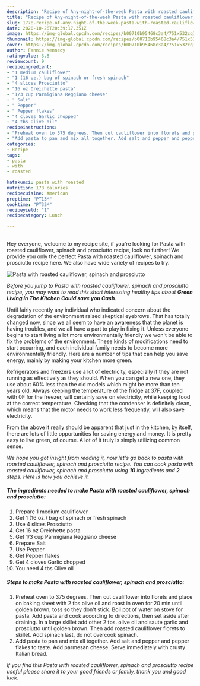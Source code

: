 ```yaml
---
description: "Recipe of Any-night-of-the-week Pasta with roasted cauliflower, spinach and prosciutto"
title: "Recipe of Any-night-of-the-week Pasta with roasted cauliflower, spinach and prosciutto"
slug: 1778-recipe-of-any-night-of-the-week-pasta-with-roasted-cauliflower-spinach-and-prosciutto
date: 2020-10-26T20:39:17.351Z
image: https://img-global.cpcdn.com/recipes/b00710b95468c3a4/751x532cq70/pasta-with-roasted-cauliflower-spinach-and-prosciutto-recipe-main-photo.jpg
thumbnail: https://img-global.cpcdn.com/recipes/b00710b95468c3a4/751x532cq70/pasta-with-roasted-cauliflower-spinach-and-prosciutto-recipe-main-photo.jpg
cover: https://img-global.cpcdn.com/recipes/b00710b95468c3a4/751x532cq70/pasta-with-roasted-cauliflower-spinach-and-prosciutto-recipe-main-photo.jpg
author: Fannie Kennedy
ratingvalue: 3.8
reviewcount: 9
recipeingredient:
- "1 medium cauliflower"
- "1 (16 oz.) bag of spinach or fresh spinach"
- "4 slices Prosciutto"
- "16 oz Oreichette pasta"
- "1/3 cup Parmigiana Reggiano cheese"
- " Salt"
- " Pepper"
- " Pepper flakes"
- "4 cloves Garlic chopped"
- "4 tbs Olive oil"
recipeinstructions:
- "Preheat oven to 375 degrees. Then cut cauliflower into florets and place on baking sheet with 2 tbs olive oil and roast in oven for 20 min until golden brown, toss so they don&#39;t stick. Boil pot of water on stove for pasta. Add pasta and cook according to directions, then set aside after draining. In a large skillet add other 2 tbs. olive oil and saute garlic and prosciutto until golden brown. Then add roasted cauliflower florets to skillet. Add spinach last, do not overcook spinach."
- "Add pasta to pan and mix all together. Add salt and pepper and pepper flakes to taste. Add parmesan cheese. Serve immediately with crusty Italian bread."
categories:
- Recipe
tags:
- pasta
- with
- roasted

katakunci: pasta with roasted 
nutrition: 178 calories
recipecuisine: American
preptime: "PT13M"
cooktime: "PT33M"
recipeyield: "1"
recipecategory: Lunch

---
```

<br>
Hey everyone, welcome to my recipe site, if you're looking for Pasta with roasted cauliflower, spinach and prosciutto recipe, look no further! We provide you only the perfect Pasta with roasted cauliflower, spinach and prosciutto recipe here. We also have wide variety of recipes to try.
<br>


![Pasta with roasted cauliflower, spinach and prosciutto](https://img-global.cpcdn.com/recipes/b00710b95468c3a4/751x532cq70/pasta-with-roasted-cauliflower-spinach-and-prosciutto-recipe-main-photo.jpg)

<i>Before you jump to Pasta with roasted cauliflower, spinach and prosciutto recipe, you may want to read this short interesting healthy tips about 
<strong>Green Living In The Kitchen Could save you Cash</strong>.</i>
</br>

Until fairly recently any individual who indicated concern about the degradation of the environment raised skeptical eyebrows. That has totally changed now, since we all seem to have an awareness that the planet is having troubles, and we all have a part to play in fixing it. Unless everyone begins to start living a lot more environmentally friendly we won't be able to fix the problems of the environment. These kinds of modifications need to start occurring, and each individual family needs to become more environmentally friendly. Here are a number of tips that can help you save energy, mainly by making your kitchen more green.

Refrigerators and freezers use a lot of electricity, especially if they are not running as effectively as they should. When you can get a new one, they use about 60% less than the old models which might be more than ten years old. Always keeping the temperature of the fridge at 37F, coupled with 0F for the freezer, will certainly save on electricity, while keeping food at the correct temperature. Checking that the condenser is definitely clean, which means that the motor needs to work less frequently, will also save electricity.

From the above it really should be apparent that just in the kitchen, by itself, there are lots of little opportunities for saving energy and money. It is pretty easy to live green, of course. A lot of it truly is simply utilizing common sense.


<i>We hope you got insight from reading it, now let's go back to pasta with roasted cauliflower, spinach and prosciutto recipe. You can cook pasta with roasted cauliflower, spinach and prosciutto using <strong>10</strong> ingredients and <strong>2</strong> steps. Here is how you achieve it.
</i>

##### The ingredients needed to make Pasta with roasted cauliflower, spinach and prosciutto:

1. Prepare 1 medium cauliflower
1. Get 1 (16 oz.) bag of spinach or fresh spinach
1. Use 4 slices Prosciutto
1. Get 16 oz Oreichette pasta
1. Get 1/3 cup Parmigiana Reggiano cheese
1. Prepare  Salt
1. Use  Pepper
1. Get  Pepper flakes
1. Get 4 cloves Garlic chopped
1. You need 4 tbs Olive oil


##### Steps to make Pasta with roasted cauliflower, spinach and prosciutto:

1. Preheat oven to 375 degrees. Then cut cauliflower into florets and place on baking sheet with 2 tbs olive oil and roast in oven for 20 min until golden brown, toss so they don&#39;t stick. Boil pot of water on stove for pasta. Add pasta and cook according to directions, then set aside after draining. In a large skillet add other 2 tbs. olive oil and saute garlic and prosciutto until golden brown. Then add roasted cauliflower florets to skillet. Add spinach last, do not overcook spinach.
1. Add pasta to pan and mix all together. Add salt and pepper and pepper flakes to taste. Add parmesan cheese. Serve immediately with crusty Italian bread.


<i>If you find this Pasta with roasted cauliflower, spinach and prosciutto recipe useful please share it to your good friends or family, thank you and good luck.</i>
